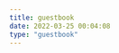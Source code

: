 ```yaml
---
title: guestbook
date: 2022-03-25 00:04:08
type: "guestbook"
---
```

<div class="ds-recent-visitors" data-num-items="28" data-avatar-size="42" id="ds-recent-visitors"></div>